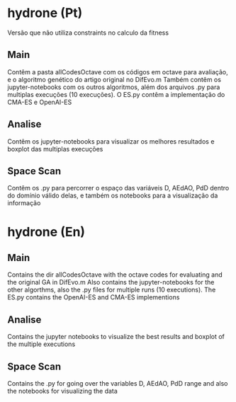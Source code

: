 # hydrone (Pt)

Versão que não utiliza constraints no calculo da fitness

## Main
Contêm a pasta allCodesOctave com os códigos em octave para avaliação, e o algoritmo genético do artigo original no DifEvo.m
Também contêm os jupyter-notebooks com os outros algoritmos, além dos arquivos .py para multiplas execuções (10 execuções).
O ES.py contêm a implementação do CMA-ES e OpenAI-ES

## Analise
Contêm os jupyter-notebooks para visualizar os melhores resultados e boxplot das multiplas execuções

## Space Scan
Contêm os .py para percorrer o espaço das variáveis D, AEdAO, PdD dentro do domínio válido delas, e também os notebooks para a visualização da informação

# hydrone (En)
## Main
Contains the dir allCodesOctave with the octave codes for evaluating and the original GA in DifEvo.m
Also contains the jupyter-notebooks for the other algorthms, also the .py files for multiple runs (10 executions).
The ES.py contains the OpenAI-ES and CMA-ES implementions

## Analise
Contains the jupyter notebooks to visualize the best results and boxplot of the multiple executions

## Space Scan
Contains the .py for going over the variables D, AEdAO, PdD range and also the notebooks for visualizing the data


